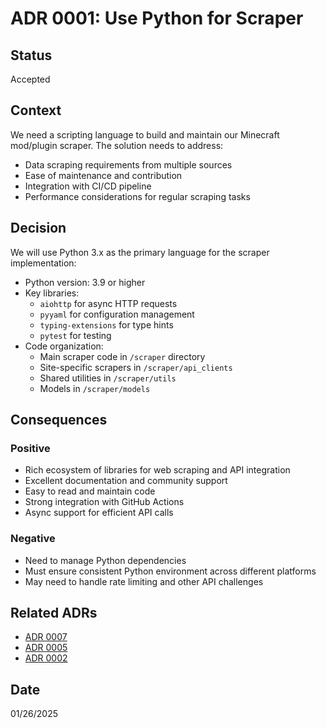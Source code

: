 # ADR 0001: Use Python for Scraper

## Status
Accepted

## Context
We need a scripting language to build and maintain our Minecraft mod/plugin scraper. The solution needs to address:
- Data scraping requirements from multiple sources
- Ease of maintenance and contribution
- Integration with CI/CD pipeline
- Performance considerations for regular scraping tasks

## Decision
We will use Python 3.x as the primary language for the scraper implementation:
- Python version: 3.9 or higher
- Key libraries:
  - `aiohttp` for async HTTP requests
  - `pyyaml` for configuration management
  - `typing-extensions` for type hints
  - `pytest` for testing
- Code organization:
  - Main scraper code in `/scraper` directory
  - Site-specific scrapers in `/scraper/api_clients`
  - Shared utilities in `/scraper/utils`
  - Models in `/scraper/models`

## Consequences
### Positive
- Rich ecosystem of libraries for web scraping and API integration
- Excellent documentation and community support
- Easy to read and maintain code
- Strong integration with GitHub Actions
- Async support for efficient API calls

### Negative
- Need to manage Python dependencies
- Must ensure consistent Python environment across different platforms
- May need to handle rate limiting and other API challenges

## Related ADRs
- [ADR 0007](./0007-api-first-data-collection-strategy.md)
- [ADR 0005](./0005-github-actions-for-ci-cd.md)
- [ADR 0002](./0002-store-data-as-static-json.md)

## Date
01/26/2025
